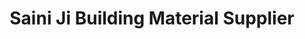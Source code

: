 ---
title: "Saini Ji Building Material Supplier"
url: /delhi/saini-ji-building-material-supplier/
shop: shop
---